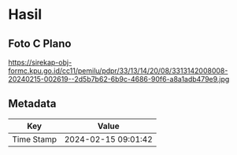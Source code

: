 # Hasil

## Foto C Plano

https://sirekap-obj-formc.kpu.go.id/cc11/pemilu/pdpr/33/13/14/20/08/3313142008008-20240215-002619--2d5b7b62-6b9c-4686-90f6-a8a1adb479e9.jpg


## Metadata

| Key        | Value               |
| ---------- | ------------------- |
| Time Stamp | 2024-02-15 09:01:42 |



